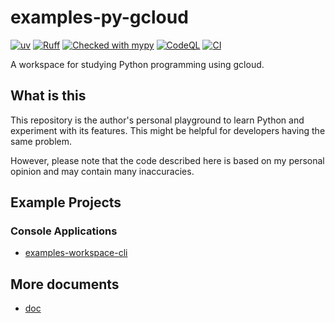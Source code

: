 # examples-py-gcloud

[![uv](https://img.shields.io/endpoint?url=https://raw.githubusercontent.com/astral-sh/uv/main/assets/badge/v0.json)](https://github.com/astral-sh/uv)
[![Ruff](https://img.shields.io/endpoint?url=https://raw.githubusercontent.com/astral-sh/ruff/main/assets/badge/v2.json)](https://github.com/astral-sh/ruff)
[![Checked with mypy](https://www.mypy-lang.org/static/mypy_badge.svg)](https://mypy-lang.org/)
[![CodeQL](https://github.com/suzu-devworks/examples-py-gcloud/actions/workflows/github-code-scanning/codeql/badge.svg)](https://github.com/suzu-devworks/examples-py-gcloud/actions/workflows/github-code-scanning/codeql)
[![CI](https://github.com/suzu-devworks/examples-py-gcloud/actions/workflows/ci.yaml/badge.svg)](https://github.com/suzu-devworks/examples-py-gcloud/actions/workflows/ci.yaml)

A workspace for studying Python programming using gcloud.

## What is this

This repository is the author's personal playground to learn Python and experiment with its features.
This might be helpful for developers having the same problem.

However, please note that the code described here is based on my personal opinion and may contain many inaccuracies.

## Example Projects

### Console Applications

- [examples-workspace-cli](./packages/examples-workspace-cli/README.md)

## More documents

- [doc](./docs/README.md)
